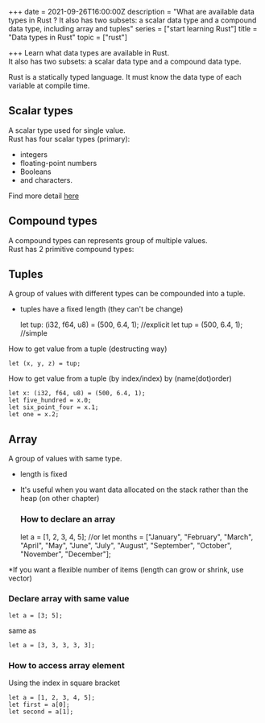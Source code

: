 +++
date = 2021-09-26T16:00:00Z
description = "What are available data types in Rust ? It also has two subsets: a scalar data type and a compound data type, including array and tuples"
series = ["start learning Rust"]
title = "Data types in Rust"
topic = ["rust"]

+++
Learn what data types are available in Rust.   
It also has two subsets: a scalar data type and a compound data type.

Rust is a statically typed language. It must know the data type of each variable at compile time. 

## Scalar types

A scalar type used for single value.   
Rust has four scalar types (primary): 

* integers 
* floating-point numbers
* Booleans 
* and characters.

Find more detail [here](https://doc.rust-lang.org/book/ch03-02-data-types.html)

## Compound types

A compound types can represents group of multiple values.  
Rust has 2 primitive compound types:

## Tuples

A group of values with different types can be compounded into a tuple.

* tuples have a fixed length (they can't be change)

    let tup: (i32, f64, u8) = (500, 6.4, 1); //explicit
    let tup = (500, 6.4, 1); //simple

How to get value from a tuple (destructing way)

    let (x, y, z) = tup;

How to get value from a tuple (by index/index) by (name(dot)order)

    let x: (i32, f64, u8) = (500, 6.4, 1); 
    let five_hundred = x.0; 
    let six_point_four = x.1; 
    let one = x.2;

## Array

A group of values with same type.

* length is fixed
* It's useful when you want data allocated on the stack rather than the heap (on other chapter)

  ### How to declare an array

    let a = [1, 2, 3, 4, 5];
    //or
    let months = ["January", "February", "March", "April", "May", "June", "July",
                  "August", "September", "October", "November", "December"];

\*If you want a flexible number of items (length can grow or shrink, use vector)

###  Declare array with same value

    let a = [3; 5];

same as

    let a = [3, 3, 3, 3, 3];

### How to access array element

Using the index in square bracket

    let a = [1, 2, 3, 4, 5]; 
    let first = a[0]; 
    let second = a[1];